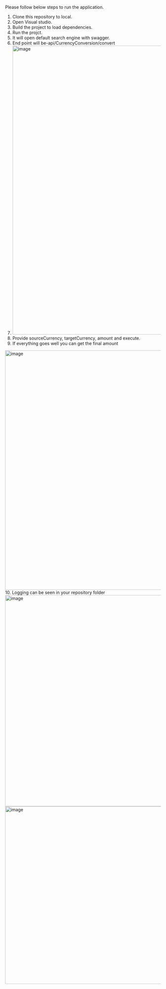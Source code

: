 Please follow below steps to run the application. 
1. Clone this repository to local.
2. Open Visual studio.
3. Build the project to load dependencies.
4. Run the projct.
5. It will open default search engine with swagger.
6. End point will be-api/CurrencyConversion/convert
7. <img width="934" alt="image" src="https://github.com/narayandep123/CurrencyConversion/assets/21359385/dacf94ab-6afe-4c53-bc82-4ef237b339fd">
8. Provide sourceCurrency, targetCurrency, amount and execute.
9. If everything goes well you can get the final amount
<img width="774" alt="image" src="https://github.com/narayandep123/CurrencyConversion/assets/21359385/a8ab4670-16bd-4db7-950d-58b314ad5bd1">
10. Logging can be seen in your repository folder
<img width="683" alt="image" src="https://github.com/narayandep123/CurrencyConversion/assets/21359385/ca213b91-a723-4508-811c-76ea2ce38684">
<img width="574" alt="image" src="https://github.com/narayandep123/CurrencyConversion/assets/21359385/67d0b1fd-1da1-45b3-bcdb-eefbacb2ab3a">



